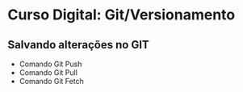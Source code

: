 # Curso Digital: Git/Versionamento


## Salvando alterações no GIT
* Comando Git Push
* Comando Git Pull
* Comando Git Fetch

